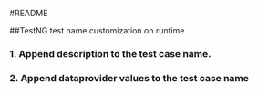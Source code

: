 #README

##TestNG test name customization on runtime

### 1. Append description to the test case name.


### 2. Append dataprovider values to the test case name








